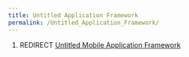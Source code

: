 ```yaml
---
title: Untitled Application Framework
permalink: /Untitled_Application_Framework/
---
```


1.  REDIRECT [Untitled Mobile Application Framework](/Untitled_Mobile_Application_Framework "wikilink")
